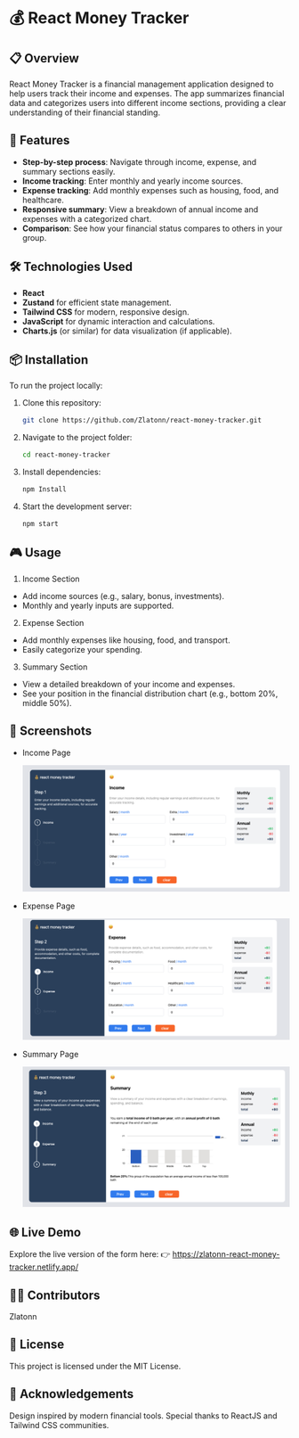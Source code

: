 # 💰 React Money Tracker

## 📋 Overview

React Money Tracker is a financial management application designed to help users track their income and expenses. The app summarizes financial data and categorizes users into different income sections, providing a clear understanding of their financial standing.

## 🚀 Features

- **Step-by-step process**: Navigate through income, expense, and summary sections easily.
- **Income tracking**: Enter monthly and yearly income sources.
- **Expense tracking**: Add monthly expenses such as housing, food, and healthcare.
- **Responsive summary**: View a breakdown of annual income and expenses with a categorized chart.
- **Comparison**: See how your financial status compares to others in your group.

## 🛠️ Technologies Used

- **React**
- **Zustand** for efficient state management.
- **Tailwind CSS** for modern, responsive design.
- **JavaScript** for dynamic interaction and calculations.
- **Charts.js** (or similar) for data visualization (if applicable).

## 📦 Installation

To run the project locally:

1. Clone this repository:
   ```bash
   git clone https://github.com/Zlatonn/react-money-tracker.git
   ```
2. Navigate to the project folder:
   ```bash
   cd react-money-tracker
   ```
3. Install dependencies:
   ```bash
   npm Install
   ```
4. Start the development server:
   ```bash
   npm start
   ```

## 🎮 Usage

1. Income Section

- Add income sources (e.g., salary, bonus, investments).
- Monthly and yearly inputs are supported.

2. Expense Section

- Add monthly expenses like housing, food, and transport.
- Easily categorize your spending.

3. Summary Section

- View a detailed breakdown of your income and expenses.
- See your position in the financial distribution chart (e.g., bottom 20%, middle 50%).

## 📸 Screenshots

- Income Page

  ![Income Section](./src/assets/screenshots/income.png)

- Expense Page

  ![Expense Section](./src/assets/screenshots/expense.png)

- Summary Page

  ![Summary Section](./src/assets/screenshots/summary.png)

## 🌐 Live Demo

Explore the live version of the form here:
👉 https://zlatonn-react-money-tracker.netlify.app/

## 🧑‍💻 Contributors

Zlatonn

## 📜 License

This project is licensed under the MIT License.

## 🌟 Acknowledgements

Design inspired by modern financial tools.
Special thanks to ReactJS and Tailwind CSS communities.

